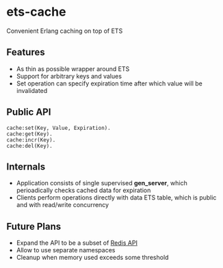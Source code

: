 ets-cache
=========

Convenient Erlang caching on top of ETS
## Features
* As thin as possible wrapper around ETS
* Support for arbitrary keys and values
* Set operation can specify expiration time after which value will be invalidated

## Public API

    cache:set(Key, Value, Expiration).
    cache:get(Key).
    cache:incr(Key).
    cache:del(Key).

## Internals
* Application consists of single supervised **gen_server**, which perioadically checks cached data for expiration
* Clients perform operations directly with data ETS table, which is public and with read/write concurrency

## Future Plans
* Expand the API to be a subset of [Redis API](http://redis.io/commands)
* Allow to use separate namespaces
* Cleanup when memory used exceeds some threshold